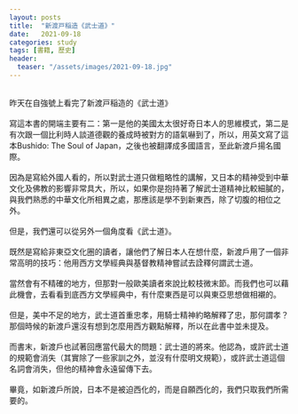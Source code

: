 ```yaml
---
layout: posts
title:  "新渡戸稲造《武士道》"
date:   2021-09-18
categories: study
tags: [書籍, 歷史]
header: 
  teaser: "/assets/images/2021-09-18.jpg"
---
```

<br>
昨天在自強號上看完了新渡戸稲造的《武士道》<br><br>
寫這本書的開端主要有二：第一是他的美國太太很好奇日本人的思維模式，第二是有次跟一個比利時人談道德觀的養成時被對方的語氣嚇到了，所以，用英文寫了這本Bushido: The Soul of Japan，之後也被翻譯成多國語言，至此新渡戶揚名國際。<br><br>
因為是寫給外國人看的，所以對武士道只做粗略性的講解，又日本的精神受到中華文化及佛教的影響非常具大，所以，如果你是抱持著了解武士道精神比較細膩的，與我們熟悉的中華文化所相異之處，那應該是學不到新東西，除了切腹的相位之外。<br><br>
但是，我們還可以從另外一個角度看《武士道》。<br><br>
既然是寫給非東亞文化圈的讀者，讓他們了解日本人在想什麼，新渡戶用了一個非常高明的技巧：他用西方文學經典與基督教精神嘗試去詮釋何謂武士道。<br><br>
當然會有不精確的地方，但那對一般歐美讀者來說比較枝微末節。而我們也可以藉此機會，去看看到底西方文學經典中，有什麼東西是可以與東亞思想做相襯的。<br><br>
但是，美中不足的地方，武士道首重忠孝，用騎士精神約略解釋了忠，那何謂孝？那個時候的新渡戶還沒有想到怎麼用西方觀點解釋，所以在此書中並未提及。<br><br>
而書末，新渡戶也試著回應當代最大的問題：武士道的將來。他認為，或許武士道的規範會消失（其實除了一些家訓之外，並沒有什麼明文規範），或許武士道這個名詞會消失，但他的精神會永遠留傳下去。<br><br>
畢竟，如新渡戶所說，日本不是被迫西化的，而是自願西化的，我們只取我們所需要的。<br><br>

